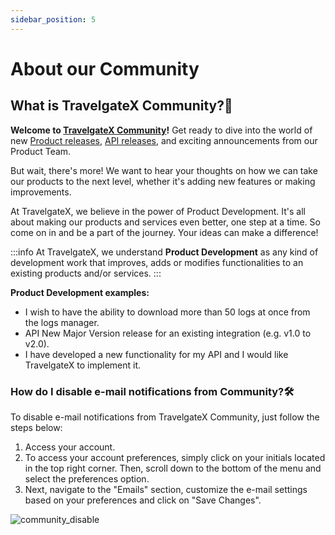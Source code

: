 ```yaml
---
sidebar_position: 5
---
```


# About our Community

## What is TravelgateX Community?🚀

**Welcome to [TravelgateX Community](https://community.travelgatex.com/)!** Get ready to dive into the world of new [Product releases](https://community.travelgatex.com/c/product-release/12), [API releases](https://community.travelgatex.com/c/tgx-apis-release-notes/6), and exciting announcements from our Product Team.

But wait, there's more! We want to hear your thoughts on how we can take our products to the next level, whether it's adding new features or making improvements.

At TravelgateX, we believe in the power of Product Development. It's all about making our products and services even better, one step at a time. So come on in and be a part of the journey. Your ideas can make a difference!

:::info
At TravelgateX, we understand **Product Development** as any kind of development work that improves, adds or modifies functionalities to an existing products and/or services.
:::


**Product Development examples:**
* I wish to have the ability to download more than 50 logs at once from the logs manager.
* API New Major Version release for an existing integration (e.g. v1.0 to v2.0).
* I have developed a new functionality for my API and I would like TravelgateX to implement it.

### How do I disable e-mail notifications from Community?🛠️
To disable e-mail notifications from TravelgateX Community, just follow the steps below:

1. Access your account.
1. To access your account preferences, simply click on your initials located in the top right corner. Then, scroll down to the bottom of the menu and select the preferences option.
1. Next, navigate to the "Emails" section, customize the e-mail settings based on your preferences and click on "Save Changes".

![community_disable](https://storage.travelgate.com/kbase/tgx_community_disable_notifications.jpg)